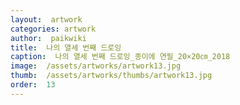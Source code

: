 ```yaml
---
layout:  artwork
categories: artwork
author:  paikwiki
title:  나의 열세 번째 드로잉
caption:  나의 열세 번째 드로잉_종이에 연필_20×20㎝_2018
image:  /assets/artworks/artwork13.jpg
thumb:  /assets/artworks/thumbs/artwork13.jpg
order:  13
---
```

